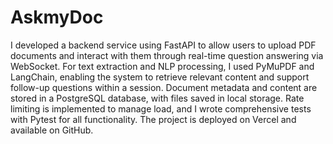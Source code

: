 # AskmyDoc
I developed a backend service using FastAPI to allow users to upload PDF documents and interact with them through real-time question answering via WebSocket.
For text extraction and NLP processing, I used PyMuPDF and LangChain, enabling the system to retrieve relevant content and support follow-up questions within a session. Document metadata and content are stored in a PostgreSQL database, with files saved in local storage. Rate limiting is implemented to manage load, and I wrote comprehensive tests with Pytest for all functionality.
The project is deployed on Vercel and available on GitHub.
